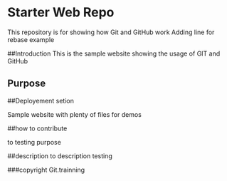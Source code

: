 # Starter Web Repo

This repository is for showing how Git and GitHub work
Adding line for rebase example

##Introduction
This is the sample website showing the usage of GIT and GitHub

## Purpose

##Deployement setion

Sample website with plenty of files for demos

##how to contribute

to testing purpose

##description
to description testing

###copyright
Git.trainning